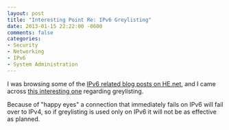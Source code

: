 ```yaml
---
layout: post
title: "Interesting Point Re: IPv6 Greylisting"
date: 2013-01-15 22:22:00 -0600
comments: false
categories:
- Security
- Networking
- IPv6
- System Administration
---
```

I was browsing some of the [IPv6 related blog posts on HE.net](http://ipv6.he.net/certification/popular_postings.php), and I came across [this interesting one](http://warrenkwok.blogspot.hk/2013/01/greylisting-and-dual-stack-mail-servers.html) regarding greylisting.

<!--more-->

Because of "happy eyes" a connection that immediately fails on IPv6 will fail over to IPv4, so if greylisting is used only on IPv6 it will not be as effective as planned.
